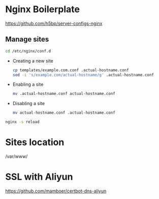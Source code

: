 # Nginx Boilerplate

https://github.com/h5bp/server-configs-nginx

## Manage sites

```bash
cd /etc/nginx/conf.d
```

* Creating a new site

  ```bash
  cp templates/example.com.conf .actual-hostname.conf
  sed -i 's/example.com/actual-hostname/g' .actual-hostname.conf
  ```

* Enabling a site

  ```bash
  mv .actual-hostname.conf actual-hostname.conf
  ```

* Disabling a site

  ```bash
  mv actual-hostname.conf .actual-hostname.conf
  ```

```bash
nginx -s reload
```

# Sites location

/var/www/

# SSL with Aliyun

https://github.com/mamboer/certbot-dns-aliyun